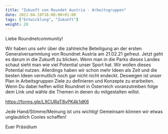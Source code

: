 ```yaml
---
title: "Zukunft von Roundet Austria - Arbeitsgruppen"
date: 2021-04-10T16:00:00+01:00
tags: ["Entwicklung", "Zukunft"]
weight: 20
---
```


Liebe Roundnetcommunity!

Wir haben uns sehr über die zahlreiche Beteiligung an der ersten Generalversammlung von Roundnet Austria am 21.02.21 gefreut. 
Jetzt geht es darum in die Zukunft zu blicken. 
Wenn man in die Parks dieses Landes schaut sieht man wie viel Potential unser Sport hat.
Wir wollen dieses Potential nutzen.
Allerdings haben wir schon mehr Ideen als Zeit und die besten Ideen vermutlich noch gar nicht nicht endeckt.
Deswegen ist unser Plan in Arbeitsgruppen Ziele zu definieren und Konzepte zu erarbeiten.
Wenn Du dabei helfen willst Roundnet in Österreich voranzutreiben folge dem Link und wähle die Themen in denen du mitgestalten willst.

https://forms.gle/LXCURqT8vPK4k1dK6

Jede Hand/Stimme/Meinung ist uns wichtig!
Gemeinsam können wir etwas unglaublich Cooles schaffen!

Euer Präsidium
